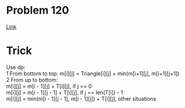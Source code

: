 # Problem 120
[Link](https://leetcode.com/problems/triangle/description/)

# Trick
Use dp:  
1 From bottom to top: m[i][j] = Triangle[i][j] + min(m[i+1][j], m[i+1][j+1])   
2 From up to bottom:    
m[i][j] = m[i - 1][j] + T[i][j], if j == 0   
m[i][j] = m[i - 1][j - 1] + T[i][j], if j == len(T[i]) - 1   
m[i][j] = min(m[i - 1][j - 1], m[i - 1][j]) + T[i][j],  other situations
